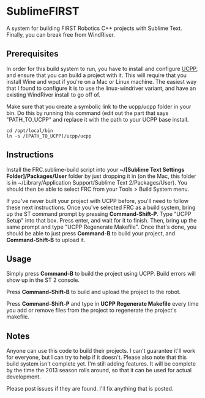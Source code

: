 SublimeFIRST
=========
A system for building FIRST Robotics C++ projects with Sublime Text. Finally, you can break free from WindRiver.

Prerequisites
---
In order for this build system to run, you have to install and configure [UCPP](https://github.com/nikitakit/ucpp), and ensure that you can build a project with it. This will require that you install Wine and wput if you're on a Mac or Linux machine. The easiest way that I found to configure it is to use the linux-windriver variant, and have an existing WindRiver install to go off of. 

Make sure that you create a symbolic link to the ucpp/ucpp folder in your bin. Do this by running this command (edit out the part that says "PATH_TO_UCPP" and replace it with the path to your UCPP base install.

	cd /opt/local/bin
	ln -s /[PATH_TO_UCPP]/ucpp/ucpp 

Instructions
---
Install the FRC.sublime-build script into your **~/[Sublime Text Settings Folder]/Packages/User** folder by just dropping it in (on the Mac, this folder is in ~/Library/Application Support/Sublime Text 2/Packages/User). You should then be able to select FRC from your Tools > Build System menu. 

If you've never built your project with UCPP before, you'll need to follow these next instructions. Once you've selected FRC as a build system, bring up the ST command prompt by pressing **Command-Shift-P**. Type "UCPP Setup" into that box. Press enter, and wait for it to finish. Then, bring up the same prompt and type "UCPP Regenerate Makefile". Once that's done, you should be able to just press **Command-B** to build your project, and **Command-Shift-B** to upload it.

Usage
---
Simply press **Command-B** to build the project using UCPP. Build errors will show up in the ST 2 console. 

Press **Command-Shift-B** to build and upload the project to the robot. 

Press **Command-Shift-P** and type in **UCPP Regenerate Makefile** every time you add or remove files from the project to regenerate the project's makefile. 

Notes
---
Anyone can use this code to build their projects. I can't guarantee it'll work for everyone, but I can try to help if it doesn't. Please also note that this build system isn't complete yet. I'm still adding features. It will be complete by the time the 2013 season rolls around, so that it can be used for actual development. 

Please post issues if they are found. I'll fix anything that is posted.
